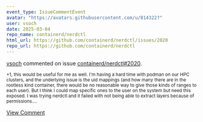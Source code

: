 ```yaml
---
event_type: IssueCommentEvent
avatar: "https://avatars.githubusercontent.com/u/814322?"
user: vsoch
date: 2025-03-04
repo_name: containerd/nerdctl
html_url: https://github.com/containerd/nerdctl/issues/2020
repo_url: https://github.com/containerd/nerdctl
---
```


<a href='https://github.com/vsoch' target='_blank'>vsoch</a> commented on issue <a href='https://github.com/containerd/nerdctl/issues/2020' target='_blank'>containerd/nerdctl#2020</a>.

<small>+1, this would be useful for me as well. I'm having a hard time with podman on our HPC clusters, and the underlying issue is the uid mappings (and how many there are in the rootless kind container, there would be no reasonable way to give those kinds of ranges to each user). But I think I could map specific ones to the user on the system but need this exposed. I was trying nerdctl and it failed with not being able to extract layers because of permissions....</small>

<a href='https://github.com/containerd/nerdctl/issues/2020' target='_blank'>View Comment</a>